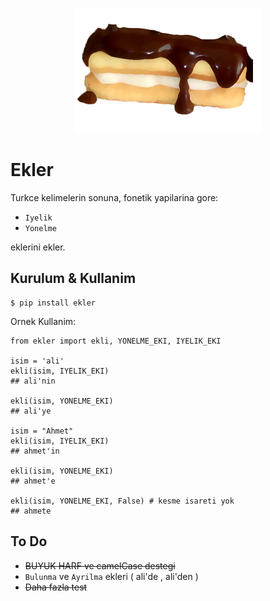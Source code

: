 <p align="center">
<img src="ekler.png" width="300">
</p>

# Ekler
Turkce kelimelerin sonuna, fonetik yapilarina gore:

- `Iyelik` 
- `Yonelme`

eklerini ekler. 

## Kurulum & Kullanim 

    $ pip install ekler

Ornek Kullanim:

    from ekler import ekli, YONELME_EKI, IYELIK_EKI

    isim = 'ali'
    ekli(isim, IYELIK_EKI)
    ## ali'nin

    ekli(isim, YONELME_EKI)
    ## ali'ye

    isim = "Ahmet"
    ekli(isim, IYELIK_EKI)
    ## ahmet'in

    ekli(isim, YONELME_EKI)
    ## ahmet'e

    ekli(isim, YONELME_EKI, False) # kesme isareti yok
    ## ahmete



## To Do

- ~~BUYUK HARF ve camelCase destegi~~
- `Bulunma` ve `Ayrilma` ekleri ( ali'de , ali'den )
- ~~Daha fazla test~~